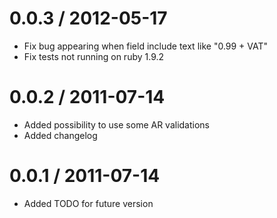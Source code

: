 
0.0.3 / 2012-05-17
==================

  * Fix bug appearing when field include text like "0.99 + VAT"
  * Fix tests not running on ruby 1.9.2

0.0.2 / 2011-07-14
==================

  * Added possibility to use some AR validations
  * Added changelog

0.0.1 / 2011-07-14
==================

  * Added TODO for future version
